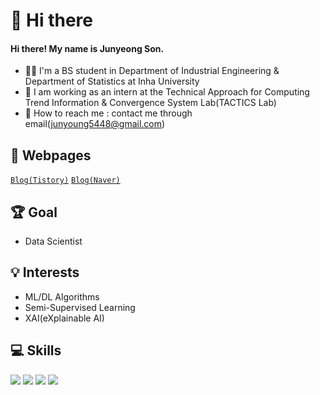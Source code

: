 # 👋 Hi there
#### Hi there! My name is Junyeong Son.
- 👨‍🎓 I'm a BS student in Department of Industrial Engineering & Department of Statistics at Inha University
- 🧸 I am working as an intern at the Technical Approach for Computing Trend Information & Convergence System Lab(TACTICS Lab)
- 📩 How to reach me : contact me through email(junyoung5448@gmail.com)

## 📰 Webpages
[`Blog(Tistory)`](https://sonstory.tistory.com)
[`Blog(Naver)`](https://blog.naver.com/sjy5448)

## 🏆 Goal
- Data Scientist

## 💡 Interests
- ML/DL Algorithms 
- Semi-Supervised Learning
- XAI(eXplainable AI)

## 💻 Skills

<img src="https://img.shields.io/badge/Python-3776AB?style=for-the-badge&logo=Python&logoColor=white"> <img src="https://img.shields.io/badge/Pytorch-EE4C2C?style=for-the-badge&logo=Pytorch&logoColor=white"> <img src="https://img.shields.io/badge/TensorFlow-FF6F00?style=for-the-badge&logo=TensorFlow&logoColor=white"> <img src="https://img.shields.io/badge/R-276DC3?style=for-the-badge&logo=R&logoColor=white">
